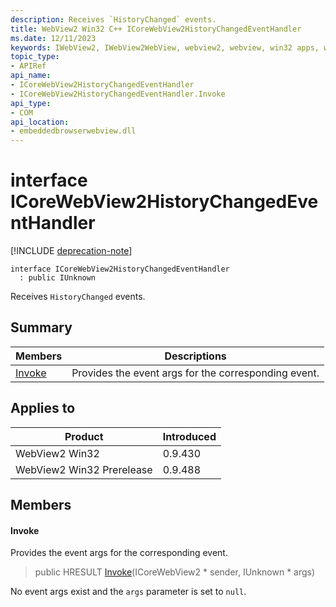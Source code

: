 ```yaml
---
description: Receives `HistoryChanged` events.
title: WebView2 Win32 C++ ICoreWebView2HistoryChangedEventHandler
ms.date: 12/11/2023
keywords: IWebView2, IWebView2WebView, webview2, webview, win32 apps, win32, edge, ICoreWebView2, ICoreWebView2Controller, browser control, edge html, ICoreWebView2HistoryChangedEventHandler
topic_type: 
- APIRef
api_name:
- ICoreWebView2HistoryChangedEventHandler
- ICoreWebView2HistoryChangedEventHandler.Invoke
api_type:
- COM
api_location:
- embeddedbrowserwebview.dll
---
```


# interface ICoreWebView2HistoryChangedEventHandler

[!INCLUDE [deprecation-note](../includes/deprecation-note.md)]

```
interface ICoreWebView2HistoryChangedEventHandler
  : public IUnknown
```

Receives `HistoryChanged` events.

## Summary

 Members                        | Descriptions
--------------------------------|---------------------------------------------
[Invoke](#invoke) | Provides the event args for the corresponding event.

## Applies to

Product                         | Introduced
--------------------------------|---------------------------------------------
WebView2 Win32            |    0.9.430
WebView2 Win32 Prerelease |    0.9.488

## Members

#### Invoke

Provides the event args for the corresponding event.

> public HRESULT [Invoke](#invoke)(ICoreWebView2 * sender, IUnknown * args)

No event args exist and the `args` parameter is set to `null`.

